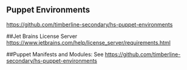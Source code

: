 ## Puppet Environments
https://github.com/timberline-secondary/hs-puppet-environments

##Jet Brains License Server
https://www.jetbrains.com/help/license_server/requirements.html

##Puppet Manifests and Modules:
See https://github.com/timberline-secondary/hs-puppet-environments
